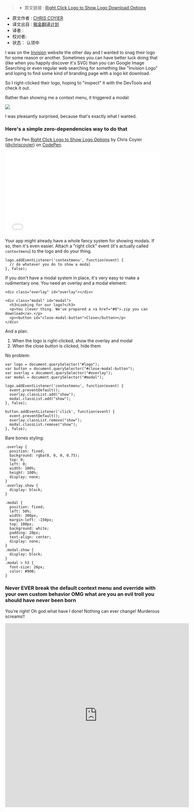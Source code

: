>* 原文链接 : [Right Click Logo to Show Logo Download Options](https://css-tricks.com/right-click-logo-show-logo-download-options/)
* 原文作者 : [CHRIS COYIER ](https://css-tricks.com/author/chriscoyier/)
* 译文出自 : [掘金翻译计划](https://github.com/xitu/gold-miner)
* 译者 : 
* 校对者: 
* 状态： 认领中




I was on the [Invision](http://www.invisionapp.com/) website the other day and I wanted to snag their logo for some reason or another. Sometimes you can have better luck doing that (like when you happily discover it's SVG) than you can Google Image Searching or even regular web searching for something like "Invision Logo" and loping to find some kind of branding page with a logo kit download.

So I right-clicked their logo, hoping to "inspect" it with the DevTools and check it out.

Rather than showing me a context menu, it triggered a modal:

![](https://css-tricks.com/wp-content/uploads/2016/03/show-logo.gif)

I was pleasantly surprised, because that's exactly what I wanted.

### Here's a simple zero-dependencies way to do that

See the Pen [Right Click Logo to Show Logo Options](http://codepen.io/chriscoyier/pen/QNyeVd/) by Chris Coyier ([@chriscoyier](http://codepen.io/chriscoyier)) on [CodePen](http://codepen.io).

<iframe height="268" scrolling="no" src="//codepen.io/chriscoyier/embed/QNyeVd/?height=268&amp;theme-id=0&amp;default-tab=result" frameborder="no" allowtransparency="true" allowfullscreen="true" style="width: 100%;">See the Pen &lt;a href="http://codepen.io/chriscoyier/pen/QNyeVd/"&gt;Right Click Logo to Show Logo Options&lt;/a&gt; by Chris Coyier (&lt;a href="http://codepen.io/chriscoyier"&gt;@chriscoyier&lt;/a&gt;) on &lt;a href="http://codepen.io"&gt;CodePen&lt;/a&gt;.</iframe>

Your app might already have a whole fancy system for showing modals. If so, then it's even easier. Attach a "right click" event (it's actually called `contextmenu`) to the logo and do your thing.

    logo.addEventListener('contextmenu', function(event) {
      // do whatever you do to show a modal
    }, false);

If you don't have a modal system in place, it's very easy to make a rudimentary one. You need an overlay and a modal element:

    <div class="overlay" id="overlay"></div>

    <div class="modal" id="modal">
      <h3>Looking for our logo?</h3>
      <p>You clever thing. We've prepared a <a href="#0">.zip you can download</a>.</p>
      <p><button id="close-modal-button">Close</button></p>
    </div>

And a plan:

1.  When the logo is right-clicked, show the overlay and modal
2.  When the close button is clicked, hide them

No problem:

    var logo = document.querySelector("#logo");
    var button = document.querySelector("#close-modal-button");
    var overlay = document.querySelector("#overlay");
    var modal = document.querySelector("#modal");

    logo.addEventListener('contextmenu', function(event) {
      event.preventDefault();
      overlay.classList.add("show");
      modal.classList.add("show");
    }, false);

    button.addEventListener('click', function(event) {
      event.preventDefault();
      overlay.classList.remove("show");
      modal.classList.remove("show");
    }, false);

Bare bones styling:

    .overlay {
      position: fixed;
      background: rgba(0, 0, 0, 0.75);
      top: 0;
      left: 0;
      width: 100%;
      height: 100%;
      display: none;
    }
    .overlay.show {
      display: block;
    }

    .modal {
      position: fixed;
      left: 50%;
      width: 300px;
      margin-left: -150px;
      top: 100px;
      background: white;
      padding: 20px;
      text-align: center;
      display: none;
    }
    .modal.show {
      display: block;
    }
    .modal > h3 {
      font-size: 26px;
      color: #900;
    }

### Never EVER break the default context menu and override with your own custom behavior OMG what are you an evil troll you should have never been born

You're right! Oh god what have I done! Nothing can ever change! Murderous screams!!

<iframe src="https://vine.co/v/i675aBFnWta/embed/simple" width="600" height="600" frameborder="0"></iframe><script src="https://platform.vine.co/static/scripts/embed.js"></script>
